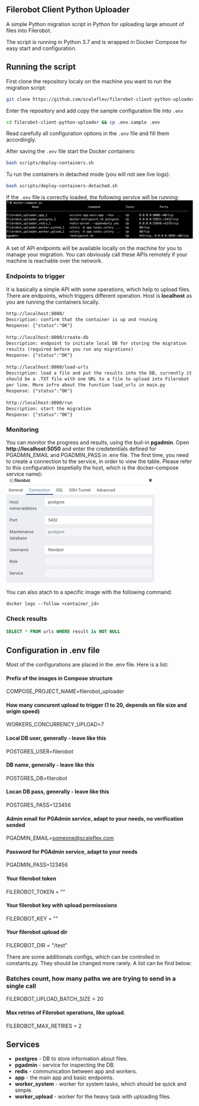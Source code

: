 ## Filerobot Client Python Uploader

A simple Python migration script in Python for uploading large amount of files into Filerobot.

The script is running in Python 3.7 and is wrapped in Docker Compose for easy start and configuration.

## Running the script
First clone the repository localy on the machine you want to run the migration script:
```bash
git clone https://github.com/scaleflex/filerobot-client-python-uploader.git
```

Enter the repository and add copy the sample configuration file into `.env`
```bash
cd filerobot-client-python-uploader && cp .env.sample .env
```

Read carefully all configuration options in the `.env` file and fill them accordingly.

After saving the `.env` file start the Docker containers:
```bash
bash scripts/deploy-containers.sh
```

Tu run the containers in detached mode (you will not see live logs):
```bash
bash scripts/deploy-containers-detached.sh
```

If the `.env` file is correctly loaded, the following service will be running:  
![docker compose ps](/docs/static/docker-compose-ps.png)

A set of API endpoints will be available locally on the machine for you to manage your migration. You can obviously call these APIs remotely if your machine is reachable over the network.

### Endpoints to trigger
It is basically a simple API with some operations, which help to upload files. There are endpoints, which triggers different operation.
Host is **localhost** as you are running the containers locally.
```
http://localhost:8000/
Description: confirm that the container is up and rnuning
Response: {"status":"OK"}

http://localhost:8000/create-db
Description: endpoint to initiate local DB for storing the migration results (required before you run any migrations)
Response: {"status":"OK"}

http://localhost:8000/load-urls
Description: load a file and put the results into the DB, currently it should be a .TXT file with one URL to a file to upload into Filerobot per line. More infro about the function load_urls in main.py
Response: {"status":"OK"}

http://localhost:8000/run
Description: start the migration
Response: {"status":"OK"}
```

### Monitoring
You can monitor the progress and results, using the buil-in **pgadmin**.
Open **http://localhost:5050** and enter the credetentials defined for PGADMIN_EMAIL and PGADMIN_PASS in .env file.
The first time, you need to create a connection to the service, in order to view the table.
Please refer to this configuration (espetially the host, which is the docker-compose service name):  
![PG admin config](/docs/static/pg-admin-config.png)

You can also atach to a specific image with the following command:
```
docker logs --follow <container_id>
```

### Check results
```sql
SELECT * FROM urls WHERE result is NOT NULL
```

## Configuration in .env file
Most of the configurations are placed in the .env file.
Here is a list:  
#### Prefix of the images in Compose structure
COMPOSE_PROJECT_NAME=filerobot_uploader

#### How many concurent upload to trigger (1 to 20, depends on file size and origin speed)
WORKERS_CONCURRENCY_UPLOAD=7

#### Local DB user, generally - leave like this
POSTGRES_USER=filerobot

#### DB name, generally - leave like this
POSTGRES_DB=filerobot

#### Locan DB pass, generally - leave like this
POSTGRES_PASS=123456

#### Admin email for PGAdmin service, adapt to your needs, no verification sended
PGADMIN_EMAIL=someone@scaleflex.com

#### Password for PGAdmin service, adapt to your needs
PGADMIN_PASS=123456

#### Your filerobot token
FILEROBOT_TOKEN = ""

#### Your filerobot key with upload permisssions
FILEROBOT_KEY = ""

#### Your filerobot upload dir
FILEROBOT_DIR = "/test"

There are some additionals configs, which can be controlled in constants.py. They should be changed more rarely.
A list can be find below:  
### Batches count, how many paths we are trying to send in a single call
FILEROBOT_UPLOAD_BATCH_SIZE = 20

#### Max retries of Filerobot operations, like upload.
FILEROBOT_MAX_RETRIES = 2

## Services
- **postgres** - DB to store information about files.
- **pgadmin** - service for inspecting the DB.
- **redis** - communication between app and workers.
- **app** - the main app and basic endpoints.
- **worker_system** - worker for system tasks, which should be quick and simple.
- **worker_upload** - worker for the heavy task with uploading files.


